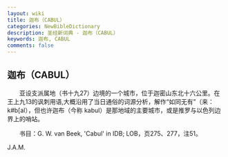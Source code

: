 ```yaml
---
layout: wiki
title: 迦布（CABUL）
categories: NewBibleDictionary
description: 圣经新词典 - 迦布（CABUL）
keywords: 迦布, CABUL
comments: false
---
```


## 迦布（CABUL）

　　亚设支派属地（书十九27）边境的一个城市，位于迦密山东北十六公里。在王上九13的讽刺用语,大概沿用了当日通俗的词源分析，解作“如同无有”（来：k#b[al），但也许迦布（今称 kabul）是那地域的主要城市，或是推罗与以色列边界上的哨站。

　　书目：G. W. van Beek, 'Cabul' in IDB; LOB，页275、277，注51。

J.A.M.






